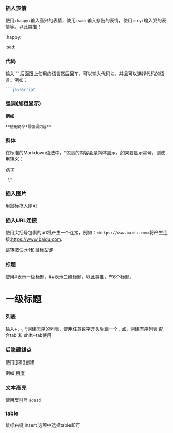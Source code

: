 ### 插入表情

使用`:happy:`输入高兴的表情，使用`:sad:`输入悲伤的表情，使用`:cry:`输入哭的表情等。以此类推！

:happy:

:sad:

### 代码

输入``` 后面跟上使用的语言然后回车，可以输入代码块，并且可以选择代码的语言。例如：

~~~javascript	
​```javascript 
~~~

### 强调(加粗显示)

**例如**	

```
**使用两个*号强调内容**
```

### 斜体

在标准的Markdown语法中，*包裹的内容会是斜体显示。如果要显示星号，则使用转义：

*例子*

```
 \*
```

### 插入图片

用鼠标拖入即可

### 插入URL连接

使用尖括号包裹的url将产生一个连接，例如：`<https://www.baidu.com>`将产生连接:<https://www.baidu.com>.

跳转按住ctrl和鼠标左键

### 标题

使用#表示一级标题，##表示二级标题，以此类推，有6个标题。

# 一级标题

### 列表

输入+, -, *,创建无序的列表，使用任意数字开头后跟一个 . 点，创建有序列表   配合tab 和 shift+tab使用

### 后隐藏锚点

使用[]和()创建

例如  [百度](https://www.baidu.com)

### 文本高亮

使用反引号  `adasd`

### table

鼠标右键 insert 选项中选择table即可









​		